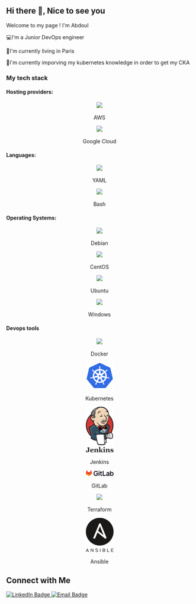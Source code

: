 ## Hi there 👋, Nice to see you 

Welcome to my page !
I'm Abdoul 

:computer:I'm a Junior DevOps engineer 

:round_pushpin:I'm currently living in Paris

:seedling:I'm currently imporving my kubernetes knowledge in order to get my CKA 

### My tech stack 

#### Hosting providers:
<div align="center">
  <div>
    <img width="75" src="https://raw.githubusercontent.com/gilbarbara/logos/master/logos/aws.svg"/>
    <p>AWS</p>
  </div>
  <div>
    <img width="75" src="https://raw.githubusercontent.com/gilbarbara/logos/master/logos/google-cloud.svg"/>
    <p>Google Cloud</p>
  </div>
</div>

#### Languages:
<div align="center">
  <div>
    <img width="75" src="https://raw.githubusercontent.com/gilbarbara/logos/master/logos/yaml.svg"/>
    <p>YAML</p>
  </div>
  <div>
    <img width="75" src="https://raw.githubusercontent.com/gilbarbara/logos/master/logos/bash.svg"/>
    <p>Bash</p>
  </div>
</div>

#### Operating Systems:
<div align="center">
  <div>
    <img width="75" src="https://raw.githubusercontent.com/gilbarbara/logos/master/logos/debian.svg"/>
    <p>Debian</p>
  </div>
  <div>
    <img width="75" src="https://raw.githubusercontent.com/gilbarbara/logos/master/logos/centos.svg"/>
    <p>CentOS</p>
  </div>
  <div>
    <img width="75" src="https://raw.githubusercontent.com/gilbarbara/logos/master/logos/ubuntu.svg"/>
    <p>Ubuntu</p>
  </div>
  <div>
    <img width="75" src="https://raw.githubusercontent.com/gilbarbara/logos/master/logos/windows.svg"/>
    <p>Windows</p>
  </div>
</div>

#### Devops tools 
<div align="center">
  <div>
    <img width="75" src="https://raw.githubusercontent.com/gilbarbara/logos/master/logos/docker.svg"/>
    <p>Docker</p>
  </div>
  <div>
    <img width="75" src="https://raw.githubusercontent.com/gilbarbara/logos/master/logos/kubernetes.svg"/>
    <p>Kubernetes</p>
  </div>
  <div>
    <img width="75" src="https://raw.githubusercontent.com/gilbarbara/logos/master/logos/jenkins.svg"/>
    <p>Jenkins</p>
  </div>
  <div>
    <img width="75" src="https://raw.githubusercontent.com/gilbarbara/logos/master/logos/gitlab.svg"/>
    <p>GitLab</p>
  </div>
  <div>
    <img width="75" src="https://raw.githubusercontent.com/gilbarbara/logos/master/logos/terraform.svg"/>
    <p>Terraform</p>
  </div>
  <div>
    <img width="75" src="https://raw.githubusercontent.com/gilbarbara/logos/master/logos/ansible.svg"/>
    <p>Ansible</p>
  </div>
</div>

## Connect with Me

<div id="badges">
  <a href="https://www.linkedin.com/in/aafall/">
    <img src="https://img.shields.io/badge/LinkedIn-blue?style=for-the-badge&logo=linkedin&logoColor=white" alt="LinkedIn Badge"/>
  </a>
  <a href="mailto:abdoul@gmail.com">
    <img src="https://img.shields.io/badge/Email-red?style=for-the-badge&logo=email&logoColor=white" alt="Email Badge"/>
  </a>
</div>
<!--
**AbdoulAFall/AbdoulAFall** is a ✨ _special_ ✨ repository because its `README.md` (this file) appears on your GitHub profile.

Here are some ideas to get you started:

- 🔭 I’m currently working on ...
- 🌱 I’m currently learning ...
- 👯 I’m looking to collaborate on ...
- 🤔 I’m looking for help with ...
- 💬 Ask me about ...
- 📫 How to reach me: ...
- 😄 Pronouns: ...
- ⚡ Fun fact: ...
-->
